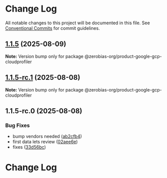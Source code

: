 # Change Log

All notable changes to this project will be documented in this file.
See [Conventional Commits](https://conventionalcommits.org) for commit guidelines.

## [1.1.5](https://github.com/zerobias-org/product/compare/@zerobias-org/product-google-gcp-cloudprofiler@1.1.5-rc.1...@zerobias-org/product-google-gcp-cloudprofiler@1.1.5) (2025-08-09)

**Note:** Version bump only for package @zerobias-org/product-google-gcp-cloudprofiler





## [1.1.5-rc.1](https://github.com/zerobias-org/product/compare/@zerobias-org/product-google-gcp-cloudprofiler@1.1.5-rc.0...@zerobias-org/product-google-gcp-cloudprofiler@1.1.5-rc.1) (2025-08-08)

**Note:** Version bump only for package @zerobias-org/product-google-gcp-cloudprofiler





## 1.1.5-rc.0 (2025-08-08)


### Bug Fixes

* bump vendors needed ([ab2cfb4](https://github.com/zerobias-org/product/commit/ab2cfb4a9cf2e3008e08b068f98011fec096c932))
* first data lets review ([02aee6e](https://github.com/zerobias-org/product/commit/02aee6e8c4f11675de7c63a00f4c8254a67a4dd7))
* fixes ([33d56bc](https://github.com/zerobias-org/product/commit/33d56bcaedf3fa5e3939a33c0fb57eda53539d05))





# Change Log
